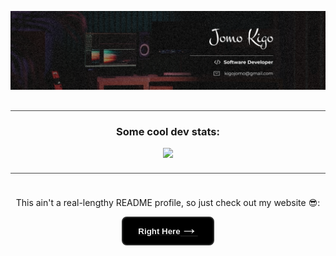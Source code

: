 
![header photo](./public/images/banner.png)


<div style="width: 100%; display: flex; flex-direction: column; align-items: center; gap: 0rem; padding: 0rem;">
  <div style="width: 100%; border-top: 1px solid #484848; margin-top: 1rem; margin-bottom: 0rem;"> </div>

  <h3>Some cool dev stats:</h3>

  <img src="https://github-readme-streak-stats.herokuapp.com/?user=KigoJomo&theme=react&hide_border=false" style="" />

  <div style="width: 100%; border-top: 1px solid #484848; margin-top: 1.5rem; margin-bottom: 1.5rem;"> </div>

  <p>This ain't a real-lengthy README profile, so just check out my website 😎:</p>

  <a href="https://jomokigo.vercel.app" target="_blank">
    <button
      class="" style="background-color: #000000; border: 2px solid #2A2B2A; color: #efefef; font-family: Verdana, Geneva, Tahoma, sans-serif; padding: .05rem 1.5rem; border-radius: .5rem; display: flex; align-items: center; font-weight: 600; cursor: pointer; transition: all .3s ease; margin-left: auto; margin-right: auto;" onmouseover="this.style.backgroundColor='#141414';">
      <span>Right Here</span>
      <span style="margin-bottom: 0.5rem; font-size: 1.75rem;">&rarr;</span>
    </button>
  </a>
</div>